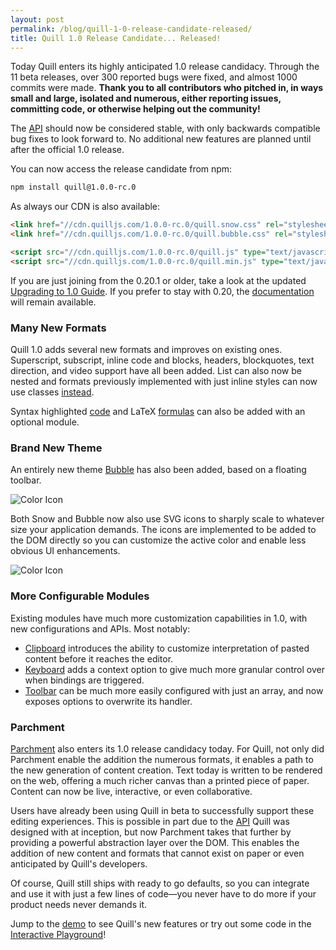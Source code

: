 ```yaml
---
layout: post
permalink: /blog/quill-1-0-release-candidate-released/
title: Quill 1.0 Release Candidate... Released!
---
```


Today Quill enters its highly anticipated 1.0 release candidacy. Through the 11 beta releases, over 300 reported bugs were fixed, and almost 1000 commits were made. **Thank you to all contributors who pitched in, in ways small and large, isolated and numerous, either reporting issues, committing code, or otherwise helping out the community!**

The [API](/docs/api/) should now be considered stable, with only backwards compatible bug fixes to look forward to. No additional new features are planned until after the official 1.0 release.

<!-- more -->

You can now access the release candidate from npm:

```bash
npm install quill@1.0.0-rc.0
```

As always our CDN is also available:

```html
<link href="//cdn.quilljs.com/1.0.0-rc.0/quill.snow.css" rel="stylesheet">
<link href="//cdn.quilljs.com/1.0.0-rc.0/quill.bubble.css" rel="stylesheet">

<script src="//cdn.quilljs.com/1.0.0-rc.0/quill.js" type="text/javascript"></script>
<script src="//cdn.quilljs.com/1.0.0-rc.0/quill.min.js" type="text/javascript"></script>
```

If you are just joining from the 0.20.1 or older, take a look at the updated [Upgrading to 1.0 Guide](/guides/upgrading-to-1-0/). If you prefer to stay with 0.20, the [documentation](/0.20/) will remain available.


### Many New Formats

Quill 1.0 adds several new formats and improves on existing ones. Superscript, subscript, inline code and blocks, headers, blockquotes, text direction, and video support have all been added. List can also now be nested and formats previously implemented with just inline styles can now use classes [instead](/playground/#class-vs-inline-style).

Syntax highlighted [code](/docs/modules/syntax/) and LaTeX [formulas](/docs/modules/formula/) can also be added with an optional module.


### Brand New Theme

An entirely new theme [Bubble](/docs/themes/#bubble) has also been added, based on a floating toolbar.

![Color Icon](/assets/images/blog/bubble.png)

Both Snow and Bubble now also use SVG icons to sharply scale to whatever size your application demands. The icons are implemented to be added to the DOM directly so you can customize the active color and enable less obvious UI enhancements.

![Color Icon](/assets/images/blog/color.png)


### More Configurable Modules

Existing modules have much more customization capabilities in 1.0, with new configurations and APIs. Most notably:

- [Clipboard](/docs/modules/clipboard/) introduces the ability to customize interpretation of pasted content before it reaches the editor.
- [Keyboard](/docs/modules/keyboard/) adds a context option to give much more granular control over when bindings are triggered.
- [Toolbar](/docs/modules/toolbar/) can be much more easily configured with just an array, and now exposes options to overwrite its handler.


### Parchment

[Parchment](https://github.com/quilljs/parchment/) also enters its 1.0 release candidacy today. For Quill, not only did Parchment enable the addition the numerous formats, it enables a path to the new generation of content creation. Text today is written to be rendered on the web, offering a much richer canvas than a printed piece of paper. Content can now be live, interactive, or even collaborative.

Users have already been using Quill in beta to successfully support these editing experiences. This is possible in part due to the [API](/docs/api/) Quill was designed with at inception, but now Parchment takes that further by providing a powerful abstraction layer over the DOM. This enables the addition of new content and formats that cannot exist on paper or even anticipated by Quill's developers.

Of course, Quill still ships with ready to go defaults, so you can integrate and use it with just a few lines of code&mdash;you never have to do more if your product needs never demands it.

Jump to the [demo](/) to see Quill's new features or try out some code in the [Interactive Playground](/playground/)!
